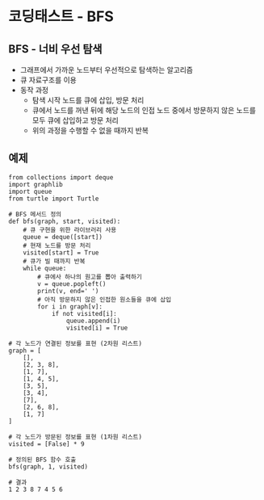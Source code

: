 # 코딩태스트 - BFS

## BFS - 너비 우선 탐색
- 그래프에서 가까운 노드부터 우선적으로 탐색하는 알고리즘
- 큐 자료구조를 이용
- 동작 과정
    - 탐색 시작 노드를 큐에 삽입, 방문 처리
    - 큐에서 노드를 꺼낸 뒤에 해당 노드의 인접 노드 중에서 방문하지 않은 노드를 모두 큐에 삽입하고 방문 처리
    - 위의 과정을 수행할 수 없을 때까지 반복

## 예제
```
from collections import deque
import graphlib
import queue
from turtle import Turtle

# BFS 메서드 정의
def bfs(graph, start, visited):
    # 큐 구현을 위한 라이브러리 사용
    queue = deque([start])
    # 현재 노드를 방문 처리
    visited[start] = True
    # 큐가 빌 때까지 반복
    while queue:
        # 큐에사 하나의 원고를 뽑아 출력하기
        v = queue.popleft()
        print(v, end=' ')
        # 아직 방문하지 않은 인접한 원소들을 큐에 삽입
        for i in graph[v]:
            if not visited[i]:
                queue.append(i)
                visited[i] = True

# 각 노드가 연결된 정보를 표현 (2차원 리스트)
graph = [
    [],
    [2, 3, 8],
    [1, 7],
    [1, 4, 5],
    [3, 5],
    [3, 4],
    [7],
    [2, 6, 8],
    [1, 7]
]

# 각 노드가 방문된 정보를 표현 (1차원 리스트)
visited = [False] * 9

# 정의된 BFS 함수 호출
bfs(graph, 1, visited)

# 결과
1 2 3 8 7 4 5 6
```
